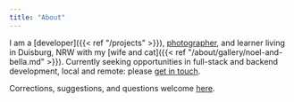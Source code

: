 ```yaml
---
title: "About"
---
```


I am a [developer]({{< ref "/projects" >}}), [photographer](https://instagram.com/kellenfu), and learner living in Duisburg, NRW with my [wife and cat]({{< ref "/about/gallery/noel-and-bella.md" >}}). Currently seeking opportunities in full-stack and backend development, local and remote: please [get in touch](mailto:kellen@kellenfujimoto.com).

Corrections, suggestions, and questions welcome [here](https://gitlab.com/rakenodiax/rakenodiax.gitlab.io/issues/new).